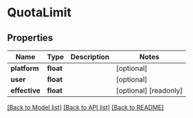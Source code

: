 # QuotaLimit


## Properties
Name | Type | Description | Notes
------------ | ------------- | ------------- | -------------
**platform** | **float** |  | [optional] 
**user** | **float** |  | [optional] 
**effective** | **float** |  | [optional] [readonly] 

[[Back to Model list]](../README.md#documentation-for-models) [[Back to API list]](../README.md#documentation-for-api-endpoints) [[Back to README]](../README.md)


